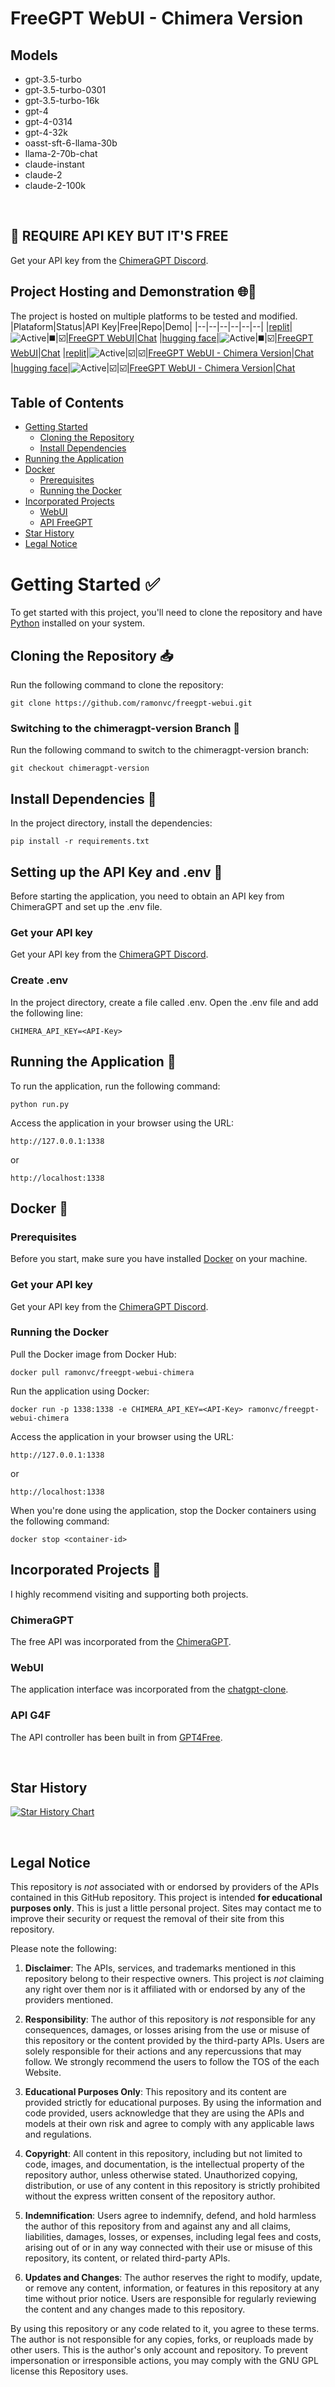 # FreeGPT WebUI - Chimera Version

## Models

-   gpt-3.5-turbo
-   gpt-3.5-turbo-0301
-   gpt-3.5-turbo-16k
-   gpt-4
-   gpt-4-0314
-   gpt-4-32k
-   oasst-sft-6-llama-30b
-   llama-2-70b-chat
-   claude-instant
-   claude-2
-   claude-2-100k

<br>

## 🔑 <strong>REQUIRE API KEY BUT IT'S FREE</strong>

Get your API key from the [ChimeraGPT Discord](https://discord.gg/hfmwJzctC6).

## Project Hosting and Demonstration 🌐🚀

The project is hosted on multiple platforms to be tested and modified.
|Plataform|Status|API Key|Free|Repo|Demo|
|--|--|--|--|--|--|
|[replit](https://replit.com/)|![Active](https://img.shields.io/badge/Active-brightgreen)|◼️|☑️|[FreeGPT WebUI](https://replit.com/@ramonvc/freegpt-webui)|[Chat](https://freegpt-webui.ramonvc.repl.co/chat/)
|[hugging face](https://huggingface.co)|![Active](https://img.shields.io/badge/Active-brightgreen)|◼️|☑️|[FreeGPT WebUI](https://huggingface.co/spaces/monra/freegpt-webui/tree/main)|[Chat](https://huggingface.co/spaces/monra/freegpt-webui)
|[replit](https://replit.com/)|![Active](https://img.shields.io/badge/Active-brightgreen)|☑️|☑️|[FreeGPT WebUI - Chimera Version](https://replit.com/@ramonvc/freegpt-webui-chimera)|[Chat](https://freegpt-webui-chimera.ramonvc.repl.co/chat/)
|[hugging face](https://huggingface.co)|![Active](https://img.shields.io/badge/Active-brightgreen)|☑️|☑️|[FreeGPT WebUI - Chimera Version](https://huggingface.co/spaces/monra/freegpt-webui-chimera/tree/main)|[Chat](https://huggingface.co/spaces/monra/freegpt-webui-chimera)

## Table of Contents

-   [Getting Started](#getting-started-white_check_mark)
    -   [Cloning the Repository](#cloning-the-repository-inbox_tray)
    -   [Install Dependencies](#install-dependencies-wrench)
-   [Running the Application](#running-the-application-rocket)
-   [Docker](#docker-)
    -   [Prerequisites](#prerequisites)
    -   [Running the Docker](#running-the-docker)
-   [Incorporated Projects](#incorporated-projects-busts_in_silhouette)
    -   [WebUI](#webui)
    -   [API FreeGPT](#api-g4f)
-   [Star History](#star-history)
-   [Legal Notice](#legal-notice)

##

# Getting Started :white_check_mark:

To get started with this project, you'll need to clone the repository and have [Python](https://www.python.org/downloads/) installed on your system.

## Cloning the Repository :inbox_tray:

Run the following command to clone the repository:

```
git clone https://github.com/ramonvc/freegpt-webui.git
```

### Switching to the chimeragpt-version Branch :arrows_counterclockwise:

Run the following command to switch to the chimeragpt-version branch:

```
git checkout chimeragpt-version
```

## Install Dependencies :wrench:

In the project directory, install the dependencies:

```
pip install -r requirements.txt
```

## Setting up the API Key and .env :key:

Before starting the application, you need to obtain an API key from ChimeraGPT and set up the .env file.

### Get your API key

Get your API key from the [ChimeraGPT Discord](https://discord.gg/hfmwJzctC6).

### Create .env

In the project directory, create a file called .env.
Open the .env file and add the following line:

```
CHIMERA_API_KEY=<API-Key>
```

## Running the Application :rocket:

To run the application, run the following command:

```
python run.py
```

Access the application in your browser using the URL:

```
http://127.0.0.1:1338
```

or

```
http://localhost:1338
```

## Docker 🐳

### Prerequisites

Before you start, make sure you have installed [Docker](https://www.docker.com/get-started) on your machine.

### Get your API key

Get your API key from the [ChimeraGPT Discord](https://discord.gg/hfmwJzctC6).

### Running the Docker

Pull the Docker image from Docker Hub:

```
docker pull ramonvc/freegpt-webui-chimera
```

Run the application using Docker:

```
docker run -p 1338:1338 -e CHIMERA_API_KEY=<API-Key> ramonvc/freegpt-webui-chimera
```

Access the application in your browser using the URL:

```
http://127.0.0.1:1338
```

or

```
http://localhost:1338
```

When you're done using the application, stop the Docker containers using the following command:

```
docker stop <container-id>
```

## Incorporated Projects :busts_in_silhouette:

I highly recommend visiting and supporting both projects.

### ChimeraGPT

The free API was incorporated from the [ChimeraGPT](https://chimeragpt.adventblocks.cc/).

### WebUI

The application interface was incorporated from the [chatgpt-clone](https://github.com/xtekky/chatgpt-clone).

### API G4F

The API controller has been built in from [GPT4Free](https://github.com/xtekky/gpt4free).

<br>

## Star History

[![Star History Chart](https://api.star-history.com/svg?repos=ramonvc/freegpt-webui&type=Timeline)](https://star-history.com/#ramonvc/freegpt-webui&Timeline)

<br>

## Legal Notice

This repository is _not_ associated with or endorsed by providers of the APIs contained in this GitHub repository. This
project is intended **for educational purposes only**. This is just a little personal project. Sites may contact me to
improve their security or request the removal of their site from this repository.

Please note the following:

1. **Disclaimer**: The APIs, services, and trademarks mentioned in this repository belong to their respective owners.
   This project is _not_ claiming any right over them nor is it affiliated with or endorsed by any of the providers
   mentioned.

2. **Responsibility**: The author of this repository is _not_ responsible for any consequences, damages, or losses
   arising from the use or misuse of this repository or the content provided by the third-party APIs. Users are solely
   responsible for their actions and any repercussions that may follow. We strongly recommend the users to follow the
   TOS of the each Website.

3. **Educational Purposes Only**: This repository and its content are provided strictly for educational purposes. By
   using the information and code provided, users acknowledge that they are using the APIs and models at their own risk
   and agree to comply with any applicable laws and regulations.

4. **Copyright**: All content in this repository, including but not limited to code, images, and documentation, is the
   intellectual property of the repository author, unless otherwise stated. Unauthorized copying, distribution, or use
   of any content in this repository is strictly prohibited without the express written consent of the repository
   author.

5. **Indemnification**: Users agree to indemnify, defend, and hold harmless the author of this repository from and
   against any and all claims, liabilities, damages, losses, or expenses, including legal fees and costs, arising out of
   or in any way connected with their use or misuse of this repository, its content, or related third-party APIs.

6. **Updates and Changes**: The author reserves the right to modify, update, or remove any content, information, or
   features in this repository at any time without prior notice. Users are responsible for regularly reviewing the
   content and any changes made to this repository.

By using this repository or any code related to it, you agree to these terms. The author is not responsible for any
copies, forks, or reuploads made by other users. This is the author's only account and repository. To prevent
impersonation or irresponsible actions, you may comply with the GNU GPL license this Repository uses.
